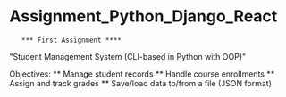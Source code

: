 ﻿# Assignment_Python_Django_React
       *** First Assignment ****
"Student Management System (CLI-based in Python with OOP)"

Objectives:
 ** Manage student records
 ** Handle course enrollments
 ** Assign and track grades
 ** Save/load data to/from a file (JSON format)
